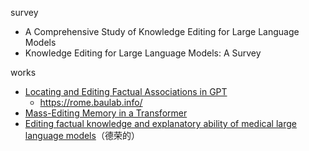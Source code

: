 

survey
- A Comprehensive Study of Knowledge Editing for Large Language Models
- Knowledge Editing for Large Language Models: A Survey




works
- [Locating and Editing Factual Associations in GPT](https://arxiv.org/abs/2202.05262)
	- https://rome.baulab.info/
- [Mass-Editing Memory in a Transformer](https://arxiv.org/abs/2210.07229)
- [Editing factual knowledge and explanatory ability of medical large language models](https://dl.acm.org/doi/abs/10.1145/3627673.3679673)（德荣的）

